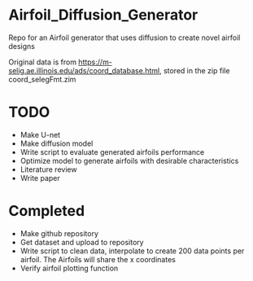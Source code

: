 # Airfoil_Diffusion_Generator

Repo for an Airfoil generator that uses diffusion to create novel airfoil designs

Original data is from https://m-selig.ae.illinois.edu/ads/coord_database.html, stored in the zip file coord_selegFmt.zim

# TODO
- Make U-net
- Make diffusion model
- Write script to evaluate generated airfoils performance
- Optimize model to generate airfoils with desirable characteristics
- Literature review
- Write paper

# Completed
- Make github repository
- Get dataset and upload to repository
- Write script to clean data, interpolate to create 200 data points per airfoil. The Airfoils will share the x coordinates
- Verify airfoil plotting function